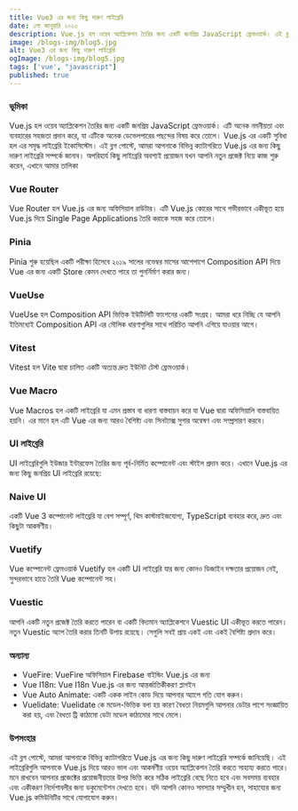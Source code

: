 ```yaml
---
title: Vue3 এর জন্য কিছু দারুণ লাইব্রেরি
date: ১লা জানুয়ারি ২০২৩
description: Vue.js হল ওয়েব অ্যাপ্লিকেশন তৈরির জন্য একটি জনপ্রিয় JavaScript ফ্রেমওয়ার্ক। এই ব্লগ পোস্টে, আমরা আপনাকে বিভিন্ন ক্যাটাগরিতে Vue.js এর জন্য কিছু দারুণ লাইব্রেরি সম্পর্কে জানাব।
image: /blogs-img/blog5.jpg
alt: Vue3 এর জন্য কিছু দারুণ লাইব্রেরি
ogImage: /blogs-img/blog5.jpg
tags: ['vue', "javascript"]
published: true
---
```


### ভূমিকা
Vue.js হল ওয়েব অ্যাপ্লিকেশন তৈরির জন্য একটি জনপ্রিয় JavaScript ফ্রেমওয়ার্ক। এটি অনেক নমনীয়তা এবং ব্যবহারের সহজতা প্রদান করে, যা এটিকে অনেক ডেভেলপারের পছন্দের বিষয় করে তোলে। Vue.js এর একটি সুবিধা হল এর সমৃদ্ধ লাইব্রেরি ইকোসিস্টেম। এই ব্লগ পোস্টে, আমরা আপনাকে বিভিন্ন ক্যাটাগরিতে Vue.js এর জন্য কিছু দারুণ লাইব্রেরি সম্পর্কে জানাব।
অপরিহার্য
কিছু লাইব্রেরি অবশ্যই প্রয়োজন যখন আপনি নতুন প্রজেক্ট নিয়ে কাজ শুরু করেন, এখানে আমার তালিকা

### Vue Router
 Vue Router হল Vue.js এর জন্য অফিসিয়াল রাউটার। এটি Vue.js কোরের সাথে গভীরভাবে একীভূত হয়ে Vue.js দিয়ে Single Page Applications তৈরি করাকে সহজ করে তোলে।
### Pinia
 Pinia শুরু হয়েছিল একটি পরীক্ষা হিসেবে ২০১৯ সালের নভেম্বর মাসের আশেপাশে Composition API দিয়ে Vue এর জন্য একটি Store কেমন দেখতে পারে তা পুনর্নির্মাণ করার জন্য।
### VueUse
 VueUse হল Composition API ভিত্তিক ইউটিলিটি ফাংশনের একটি সংগ্রহ। আমরা ধরে নিচ্ছি যে আপনি ইতিমধ্যেই Composition API এর মৌলিক ধারণাগুলির সাথে পরিচিত আপনি এগিয়ে যাওয়ার আগে।
### Vitest
 Vitest হল Vite দ্বারা চালিত একটি অত্যন্ত দ্রুত ইউনিট টেস্ট ফ্রেমওয়ার্ক।
### Vue Macro
 Vue Macros হল একটি লাইব্রেরি যা এমন প্রস্তাব বা ধারণা বাস্তবায়ন করে যা Vue দ্বারা অফিসিয়ালি বাস্তবায়িত হয়নি। এর মানে হল এটি Vue এর জন্য আরও বৈশিষ্ট্য এবং সিনট্যাক্স সুগার অন্বেষণ এবং সম্প্রসারণ করবে।

### UI লাইব্রেরি
UI লাইব্রেরিগুলি ইউজার ইন্টারফেস তৈরির জন্য পূর্ব-নির্মিত কম্পোনেন্ট এবং স্টাইল প্রদান করে। এখানে Vue.js এর জন্য কিছু জনপ্রিয় UI লাইব্রেরি রয়েছে:

### Naive UI
 একটি Vue 3 কম্পোনেন্ট লাইব্রেরি যা বেশ সম্পূর্ণ, থিম কাস্টমাইজযোগ্য, TypeScript ব্যবহার করে, দ্রুত এবং কিছুটা আকর্ষণীয়।
### Vuetify
 Vue কম্পোনেন্ট ফ্রেমওয়ার্ক Vuetify হল একটি UI লাইব্রেরি যার জন্য কোনও ডিজাইন দক্ষতার প্রয়োজন নেই, সুন্দরভাবে হাতে তৈরি Vue কম্পোনেন্ট সহ।
### Vuestic
 আপনি একটি নতুন প্রজেক্ট তৈরি করতে পারেন বা একটি বিদ্যমান অ্যাপ্লিকেশনে Vuestic UI একীভূত করতে পারেন। নতুন Vuestic অ্যাপ তৈরি করার তিনটি উপায় রয়েছে। সেগুলি সবই প্রায় একই এবং একই বৈশিষ্ট্য প্রদান করে।

### অন্যান্য

- VueFire: VueFire অফিসিয়াল Firebase বাইন্ডিং Vue.js এর জন্য
- Vue I18n: Vue I18n Vue.js এর জন্য আন্তর্জাতিকীকরণ প্লাগইন
- Vue Auto Animate: একটি একক লাইন কোড দিয়ে আপনার অ্যাপে গতি যোগ করুন।
- Vuelidate: Vuelidate কে মডেল-ভিত্তিক বলা হয় কারণ বৈধতা নিয়মগুলি আপনার ডেটার পাশে সংজ্ঞায়িত করা হয়, এবং বৈধতা ট্রি কাঠামো ডেটা মডেল কাঠামোর সাথে মেলে।

### উপসংহার
এই ব্লগ পোস্টে, আমরা আপনাকে বিভিন্ন ক্যাটাগরিতে Vue.js এর জন্য কিছু দারুণ লাইব্রেরি সম্পর্কে জানিয়েছি। এই লাইব্রেরিগুলি আপনাকে Vue.js দিয়ে আরও ভাল এবং আকর্ষণীয় ওয়েব অ্যাপ্লিকেশন তৈরি করতে সাহায্য করতে পারে। মনে রাখবেন আপনার প্রজেক্টের প্রয়োজনীয়তার উপর ভিত্তি করে সঠিক লাইব্রেরি বেছে নিতে হবে এবং সবসময় ব্যবহার এবং একীকরণ নির্দেশাবলীর জন্য ডকুমেন্টেশন দেখতে হবে। যদি আপনি কোনও সমস্যার সম্মুখীন হন, সাহায্যের জন্য Vue.js কমিউনিটির সাথে যোগাযোগ করুন।